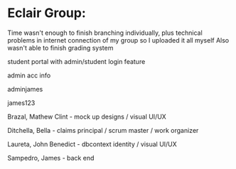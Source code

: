 # Eclair Group:  
Time wasn't enough to finish branching individually, plus technical problems in internet connection of my group so I uploaded it all myself
Also wasn't able to finish grading system

student portal with admin/student login feature


admin acc info


adminjames


james123



Brazal, Mathew Clint - mock up designs / visual UI/UX


Ditchella, Bella - claims principal / scrum master / work organizer


Laureta, John Benedict - dbcontext identity / visual UI/UX


Sampedro, James - back end

